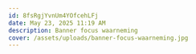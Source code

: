 ```yaml
---
id: 8fsRgjYvnUm4YOfcehLFj
date: May 23, 2025 11:19 AM
description: Banner focus waarneming
cover: /assets/uploads/banner-focus-waarneming.jpg
---
```

